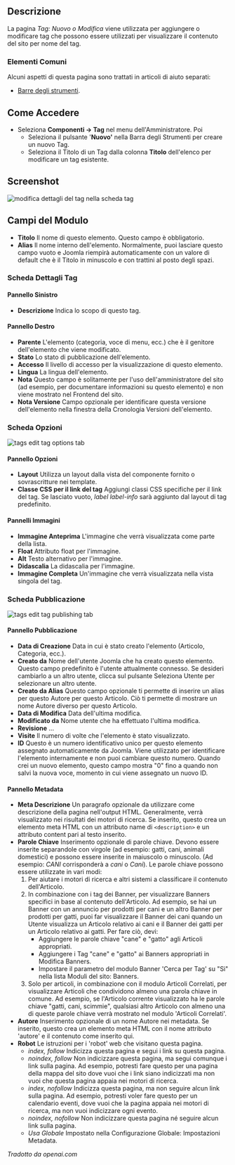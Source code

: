 <!-- Filename: Help4.x:Tags:_New_or_Edit / Display title: Etichette: Nuova o Modifica -->

## Descrizione

La pagina *Tag: Nuovo o Modifica* viene utilizzata per aggiungere o modificare tag che possono essere utilizzati per visualizzare il contenuto del sito per nome del tag.

### Elementi Comuni

Alcuni aspetti di questa pagina sono trattati in articoli di aiuto separati:

* [Barre degli strumenti](jdocmanual?article=help/common-elements/toolbars).

## Come Accedere

- Seleziona **Componenti → Tag** nel menu dell'Amministratore. Poi
  - Seleziona il pulsante '**Nuovo'** nella Barra degli Strumenti per creare un nuovo Tag.
  - Seleziona il Titolo di un Tag dalla colonna **Titolo** dell'elenco per modificare
    un tag esistente.

## Screenshot

![modifica dettagli del tag nella scheda tag](../../../it/images/tags/tags-edit-tag-details-tab.png)

## Campi del Modulo

- **Titolo** Il nome di questo elemento. Questo campo è obbligatorio.
- **Alias** Il nome interno dell'elemento. Normalmente, puoi lasciare
  questo campo vuoto e Joomla riempirà automaticamente con un valore di default che è il Titolo in minuscolo e con trattini al posto degli spazi.

### Scheda Dettagli Tag

#### Pannello Sinistro

- **Descrizione** Indica lo scopo di questo tag.

#### Pannello Destro

- **Parente** L'elemento (categoria, voce di menu, ecc.) che è il
  genitore dell'elemento che viene modificato.
- **Stato** Lo stato di pubblicazione dell'elemento.
- **Accesso** Il livello di accesso per la visualizzazione di questo elemento.
- **Lingua** La lingua dell'elemento.
- **Nota** Questo campo è solitamente per l'uso dell'amministratore del sito (ad esempio, per documentare informazioni su questo elemento) e non viene mostrato nel Frontend del sito.
- **Nota Versione** Campo opzionale per identificare questa versione dell'elemento nella finestra della Cronologia Versioni dell'elemento.

### Scheda Opzioni

![tags edit tag options tab](../../../it/images/tags/tags-edit-options-tab.png)

#### Pannello Opzioni

- **Layout** Utilizza un layout dalla vista del componente fornito o sovrascritture nei template.
- **Classe CSS per il link del tag** Aggiungi classi CSS specifiche per il link del tag.
  Se lasciato vuoto, *label label-info* sarà aggiunto dal layout di tag predefinito.

#### Pannelli Immagini

- **Immagine Anteprima** L'immagine che verrà visualizzata come parte della lista.
- **Float** Attributo float per l'immagine.
- **Alt** Testo alternativo per l'immagine.
- **Didascalia** La didascalia per l'immagine.
- **Immagine Completa** Un'immagine che verrà visualizzata nella vista singola del tag.

### Scheda Pubblicazione

![tags edit tag publishing tab](../../../it/images/tags/tags-edit-publishing-tab.png)

#### Pannello Pubblicazione

- **Data di Creazione** Data in cui è stato creato l'elemento (Articolo, Categoria, ecc.).
- **Creato da** Nome dell'utente Joomla che ha creato questo elemento. Questo campo predefinito è l'utente attualmente connesso. Se desideri cambiarlo a un altro utente, clicca sul pulsante Seleziona Utente per selezionare un altro utente.
- **Creato da Alias** Questo campo opzionale ti permette di inserire un alias per questo Autore per questo Articolo. Ciò ti permette di mostrare un nome Autore diverso per questo Articolo.
- **Data di Modifica** Data dell'ultima modifica.
- **Modificato da** Nome utente che ha effettuato l'ultima modifica.
- **Revisione** ...
- **Visite** Il numero di volte che l'elemento è stato visualizzato.
- **ID** Questo è un numero identificativo unico per questo elemento assegnato automaticamente da Joomla. Viene utilizzato per identificare l'elemento internamente e non puoi cambiare questo numero. Quando crei un nuovo elemento, questo campo mostra "0" fino a quando non salvi la nuova voce, momento in cui viene assegnato un nuovo ID.

#### Pannello Metadata

- **Meta Descrizione** Un paragrafo opzionale da utilizzare come descrizione della pagina nell'output HTML. Generalmente, verrà visualizzato nei risultati dei motori di ricerca. Se inserito, questo crea un elemento meta HTML con un attributo name di `<description>` e un attributo content pari al testo inserito.
- **Parole Chiave** Inserimento opzionale di parole chiave. Devono essere inserite separandole con virgole (ad esempio: gatti, cani, animali domestici) e possono essere inserite in maiuscolo o minuscolo. (Ad esempio: *CANI* corrisponderà a *cani* o *Cani*). Le parole chiave possono essere utilizzate in vari modi:
  1.  Per aiutare i motori di ricerca e altri sistemi a classificare il contenuto dell'Articolo.
  2.  In combinazione con i tag dei Banner, per visualizzare Banners specifici in base al contenuto dell'Articolo. Ad esempio, se hai un Banner con un annuncio per prodotti per cani e un altro Banner per prodotti per gatti, puoi far visualizzare il Banner dei cani quando un Utente visualizza un Articolo relativo ai cani e il Banner dei gatti per un Articolo relativo ai gatti. Per fare ciò, devi:
      - Aggiungere le parole chiave "cane" e "gatto" agli Articoli appropriati.
      - Aggiungere i Tag "cane" e "gatto" ai Banners appropriati in Modifica Banners.
      - Impostare il parametro del modulo Banner 'Cerca per Tag' su "Sì" nella lista Moduli del sito: Banners.
  3.  Solo per articoli, in combinazione con il modulo Articoli Correlati, per visualizzare Articoli che condividono almeno una parola chiave in comune. Ad esempio, se l'Articolo corrente visualizzato ha le parole chiave "gatti, cani, scimmie", qualsiasi altro Articolo con almeno una di queste parole chiave verrà mostrato nel modulo 'Articoli Correlati'.
- **Autore** Inserimento opzionale di un nome Autore nei metadata. Se inserito, questo crea un elemento meta HTML con il nome attributo 'autore' e il contenuto come inserito qui.
- **Robot** Le istruzioni per i 'robot' web che visitano questa pagina.
  - *index, follow* Indicizza questa pagina e segui i link su questa pagina.
  - *noindex, follow* Non indicizzare questa pagina, ma segui comunque i link sulla pagina. Ad esempio, potresti fare questo per una pagina della mappa del sito dove vuoi che i link siano indicizzati ma non vuoi che questa pagina appaia nei motori di ricerca.
  - *index, nofollow* Indicizza questa pagina, ma non seguire alcun link sulla pagina. Ad esempio, potresti voler fare questo per un calendario eventi, dove vuoi che la pagina appaia nei motori di ricerca, ma non vuoi indicizzare ogni evento.
  - *noindex, nofollow* Non indicizzare questa pagina né seguire alcun link sulla pagina.
  - *Usa Globale* Impostato nella Configurazione Globale: Impostazioni Metadata.

*Tradotto da openai.com*

